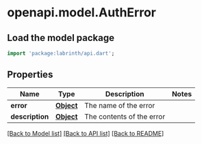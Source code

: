 # openapi.model.AuthError

## Load the model package
```dart
import 'package:labrinth/api.dart';
```

## Properties
Name | Type | Description | Notes
------------ | ------------- | ------------- | -------------
**error** | [**Object**](.md) | The name of the error | 
**description** | [**Object**](.md) | The contents of the error | 

[[Back to Model list]](../README.md#documentation-for-models) [[Back to API list]](../README.md#documentation-for-api-endpoints) [[Back to README]](../README.md)


